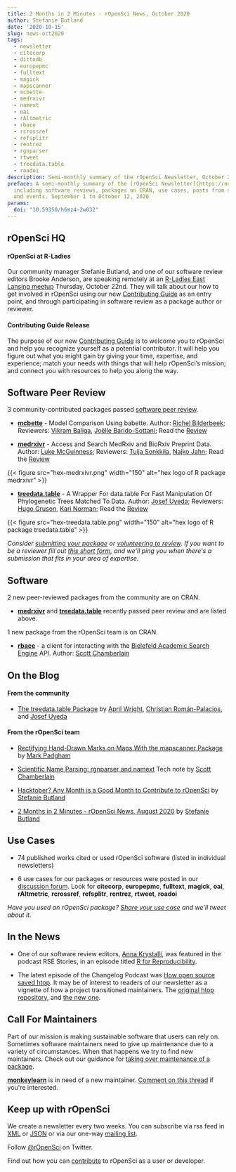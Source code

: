 ```yaml
---
title: 2 Months in 2 Minutes - rOpenSci News, October 2020
author: Stefanie Butland
date: '2020-10-15'
slug: news-oct2020
tags:
  - newsletter
  - citecorp
  - dittodb
  - europepmc
  - fulltext
  - magick
  - mapscanner
  - mcbette
  - medrxivr
  - namext
  - oai
  - rAltmetric
  - rbace
  - rcrossref
  - refsplitr
  - rentrez
  - rgnparser
  - rtweet
  - treedata.table
  - roadoi
description: Semi-monthly summary of the rOpenSci Newsletter, October 2020
preface: A semi-monthly summary of the [rOpenSci Newsletter](https://news.ropensci.org/)
  including software reviews, packages on CRAN, use cases, posts from staff and community,
  and events. September 1 to October 12, 2020
params:
  doi: "10.59350/h6mz4-2w032"
---
```


## rOpenSci HQ

#### rOpenSci at R-Ladies
Our community manager Stefanie Butland, and one of our software review editors Brooke Anderson, are speaking remotely at an [R-Ladies East Lansing meetup](https://www.meetup.com/rladies-east-lansing/events/272642612/) Thursday, October 22nd. They will talk about our how to get involved in rOpenSci using our new [Contributing Guide](https://contributing.ropensci.org/) as an entry point, and through participating in software review as a package author or reviewer.

#### Contributing Guide Release
The purpose of our new [Contributing Guide](https://contributing.ropensci.org/) is to welcome you to rOpenSci and help you recognize yourself as a potential contributor. It will help you figure out what you might gain by giving your time, expertise, and experience; match your needs with things that will help rOpenSci’s mission; and connect you with resources to help you along the way.


## Software Peer Review

3 community-contributed packages passed [software peer review](/software-review/).

<!---- alphabetical order
---->

* **[mcbette](https://docs.ropensci.org/mcbette/)** - Model Comparison Using babette. Author: [Richel Bilderbeek](https://github.com/richelbilderbeek); Reviewers: [Vikram Baliga](https://github.com/vbaliga), [Joëlle Barido-Sottani](https://github.com/bjoelle); Read the [Review](https://github.com/ropensci/onboarding/issues/360)

* **[medrxivr](https://docs.ropensci.org/medrxivr/)** - Access and Search MedRxiv and BioRxiv Preprint Data. Author: [Luke McGuinness](https://github.com/mcguinlu); Reviewers: [Tuija Sonkkila](https://github.com/tts), [Najko Jahn](https://github.com/njahn82); Read the [Review](https://github.com/ropensci/software-review/issues/380)

{{< figure src="hex-medrxivr.png" width="150" alt="hex logo of R package medrxivr" >}}

* **[treedata.table](https://docs.ropensci.org/treedata.table/)** - A Wrapper For data.table For Fast Manipulation Of Phylogenetic Trees Matched To Data. Author: [Josef Uyeda](https://github.com/uyedaj); Reviewers: [Hugo Gruson](https://github.com/Bisaloo), [Kari Norman](https://github.com/karinorman); Read the [Review](https://github.com/ropensci/software-review/issues/367)

{{< figure src="hex-treedata.table.png" width="150" alt="hex logo of R package treedata.table" >}}

_Consider [submitting your package](https://devguide.ropensci.org/softwarereviewintro.html) or [volunteering to review](https://devguide.ropensci.org/softwarereviewintro.html#whyreview). If you want to be a reviewer fill out [this short form](https://ropensci.org/onboarding/), and we'll ping you when there's a submission that fits in your area of expertise._

## Software

2 new peer-reviewed packages from the community are on CRAN.

* **[medrxivr](https://docs.ropensci.org/medrxivr/)** and **[treedata.table](https://docs.ropensci.org/treedata.table/)** recently passed peer review and are listed above. 

1 new package from the rOpenSci team is on CRAN.

* **[rbace](https://docs.ropensci.org/rbace/)** - a client for interacting with the [Bielefeld Academic Search Engine](https://www.base-search.net/) API. Author: [Scott Chamberlain](https://github.com/sckott)


## On the Blog

#### From the community

* [The treedata.table Package](/blog/2020/09/22/treedata.table/) by [April Wright](/author/april-wright/), [Christian Román-Palacios](/author/cristian-rom%C3%A1n-palacios/), and [Josef Uyeda](/author/josef-uyeda/)


#### From the rOpenSci team

* [Rectifying Hand-Drawn Marks on Maps With the mapscanner Package](/blog/2020/09/29/mapscanner/) by [Mark Padgham](/author/mark-padgham/)

* [Scientific Name Parsing: rgnparser and namext](/technotes/2020/08/25/scientific-name-parsing/) Tech note by [Scott Chamberlain](/author/scott-chamberlain/)

* [Hacktober? Any Month is a Good Month to Contribute to rOpenSci](/blog/2020/10/06/hacktober2020/) by [Stefanie Butland](/author/stefanie-butland/)

* [2 Months in 2 Minutes - rOpenSci News, August 2020](/blog/2020/08/20/news-aug2020/) by [Stefanie Butland](/author/stefanie-butland/)


## Use Cases

* 74 published works cited or used rOpenSci software (listed in individual newsletters)

* 6 use cases for our packages or resources were posted in our [discussion forum](https://discuss.ropensci.org/c/usecases). Look for **citecorp**, **europepmc**, **fulltext**, **magick**, **oai**, **rAltmetric**, **rcrossref**, **refsplitr**, **rentrez**, **rtweet**, **roadoi** 

_Have you used an rOpenSci package? [Share your use case](https://discuss.ropensci.org/c/usecases) and we’ll tweet about it._


<!---- ## From the Forum

_We have a discussion forum (using Discourse) for the rOpenSci community. It’s a really nice way to have conversations on the internet. From time to time we’ll highlight recent discussions of interest._

* Peter Desmet asked a question that many R package maintainers run in to: [What if raw data in package is too large?](https://discuss.ropensci.org/t/what-if-raw-data-in-package-is-too-large/1955)
---->


## In the News

* One of our software review editors, [Anna Krystalli](https://twitter.com/annakrystalli), was featured in the podcast RSE Stories, in an episode titled [R for Reproducibility](https://us-rse.org/rse-stories/2020/anna-krystalli/).

* The latest episode of the Changelog Podcast was [How open source saved htop](https://changelog.com/podcast/413). It may be of interest to readers of our newsletter as a vignette of how a project transitioned maintainers. The [original htop repository](https://github.com/hishamhm/htop/), and [the new one](https://github.com/htop-dev/htop).

## Call For Maintainers

Part of our mission is making sustainable software that users can rely on. Sometimes software maintainers need to give up maintenance due to a variety of circumstances. When that happens we try to find new maintainers. Check out our guidance for [taking over maintenance of a package](https://devguide.ropensci.org/changing-maintainers.html).

[**monkeylearn**](https://docs.ropensci.org/monkeylearn/) is in need of a new maintainer. [Comment on this thread](https://github.com/ropensci/monkeylearn/issues/142) if you're interested.


<!---- ## Get involved with rOpenSci

We maintain a [Contributing Guide](https://contributing.ropensci.org/) to help you recognize yourself as a potential contributor. (You don't have to be a developer!) It will help you figure out what you might gain by giving your time, expertise, and experience; match your needs with things that will help our mission; and connect you with resources to help you along the way.
---->

## Keep up with rOpenSci

We create a newsletter every two weeks. You can subscribe via rss feed in [XML](https://news.ropensci.org/feed.xml) or [JSON](https://news.ropensci.org/feed.json) or via our one-way [mailing list](/#subscribe).

Follow [@rOpenSci](https://twitter.com/ropensci) on Twitter.

Find out how you can [contribute](https://contributing.ropensci.org/) to rOpenSci as a user or developer.
